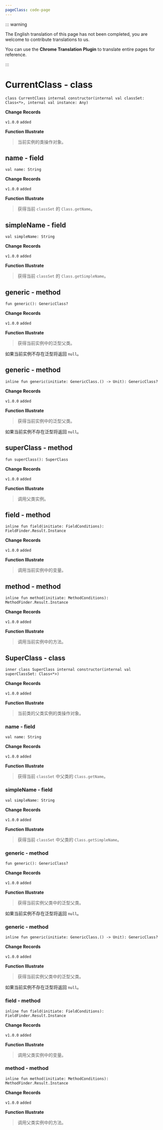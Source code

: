 ```yaml
---
pageClass: code-page
---
```


::: warning

The English translation of this page has not been completed, you are welcome to contribute translations to us.

You can use the **Chrome Translation Plugin** to translate entire pages for reference.

:::

# CurrentClass <span class="symbol">- class</span>

```kotlin:no-line-numbers
class CurrentClass internal constructor(internal val classSet: Class<*>, internal val instance: Any)
```

**Change Records**

`v1.0.0` `added`

**Function Illustrate**

> 当前实例的类操作对象。

## name <span class="symbol">- field</span>

```kotlin:no-line-numbers
val name: String
```

**Change Records**

`v1.0.0` `added`

**Function Illustrate**

> 获得当前 `classSet` 的 `Class.getName`。

## simpleName <span class="symbol">- field</span>

```kotlin:no-line-numbers
val simpleName: String
```

**Change Records**

`v1.0.0` `added`

**Function Illustrate**

> 获得当前 `classSet` 的 `Class.getSimpleName`。

## generic <span class="symbol">- method</span>

```kotlin:no-line-numbers
fun generic(): GenericClass?
```

**Change Records**

`v1.0.0` `added`

**Function Illustrate**

> 获得当前实例中的泛型父类。

如果当前实例不存在泛型将返回 `null`。

## generic <span class="symbol">- method</span>

```kotlin:no-line-numbers
inline fun generic(initiate: GenericClass.() -> Unit): GenericClass?
```

**Change Records**

`v1.0.0` `added`

**Function Illustrate**

> 获得当前实例中的泛型父类。

如果当前实例不存在泛型将返回 `null`。

## superClass <span class="symbol">- method</span>

```kotlin:no-line-numbers
fun superClass(): SuperClass
```

**Change Records**

`v1.0.0` `added`

**Function Illustrate**

> 调用父类实例。

## field <span class="symbol">- method</span>

```kotlin:no-line-numbers
inline fun field(initiate: FieldConditions): FieldFinder.Result.Instance
```

**Change Records**

`v1.0.0` `added`

**Function Illustrate**

> 调用当前实例中的变量。

## method <span class="symbol">- method</span>

```kotlin:no-line-numbers
inline fun method(initiate: MethodConditions): MethodFinder.Result.Instance
```

**Change Records**

`v1.0.0` `added`

**Function Illustrate**

> 调用当前实例中的方法。

## SuperClass <span class="symbol">- class</span>

```kotlin:no-line-numbers
inner class SuperClass internal constructor(internal val superClassSet: Class<*>)
```

**Change Records**

`v1.0.0` `added`

**Function Illustrate**

> 当前类的父类实例的类操作对象。

### name <span class="symbol">- field</span>

```kotlin:no-line-numbers
val name: String
```

**Change Records**

`v1.0.0` `added`

**Function Illustrate**

> 获得当前 `classSet` 中父类的 `Class.getName`。

### simpleName <span class="symbol">- field</span>

```kotlin:no-line-numbers
val simpleName: String
```

**Change Records**

`v1.0.0` `added`

**Function Illustrate**

> 获得当前 `classSet` 中父类的 `Class.getSimpleName`。

### generic <span class="symbol">- method</span>

```kotlin:no-line-numbers
fun generic(): GenericClass?
```

**Change Records**

`v1.0.0` `added`

**Function Illustrate**

> 获得当前实例父类中的泛型父类。

如果当前实例不存在泛型将返回 `null`。

### generic <span class="symbol">- method</span>

```kotlin:no-line-numbers
inline fun generic(initiate: GenericClass.() -> Unit): GenericClass?
```

**Change Records**

`v1.0.0` `added`

**Function Illustrate**

> 获得当前实例父类中的泛型父类。

如果当前实例不存在泛型将返回 `null`。

### field <span class="symbol">- method</span>

```kotlin:no-line-numbers
inline fun field(initiate: FieldConditions): FieldFinder.Result.Instance
```

**Change Records**

`v1.0.0` `added`

**Function Illustrate**

> 调用父类实例中的变量。

### method <span class="symbol">- method</span>

```kotlin:no-line-numbers
inline fun method(initiate: MethodConditions): MethodFinder.Result.Instance
```

**Change Records**

`v1.0.0` `added`

**Function Illustrate**

> 调用父类实例中的方法。